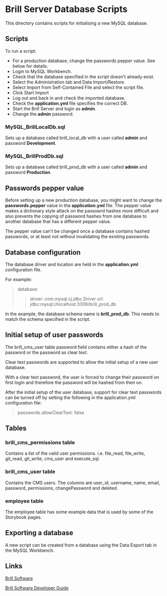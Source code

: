 # Brill Server Database Scripts

This directory contains scripts for initialising a new MySQL database.

## Scripts

To run a script:

- For a production database, change the passwords pepper value. See below for details.
- Login to MySQL Workbench.
- Check that the database specified in the script doesn't already exist.
- Select the Administration tab and Data Import/Restore.
- Select Import from Self-Contained File and select the script file.
- Click Start Import
- Log out and back in and check the imported database.
- Check the **application.yml** file specifies the correct DB.
- Start the Brill Server and login as **admin**.
- Change the **admin** password.

### MySQL_BrillLocalDb.sql

Sets up a database called brill_local_db with a user called **admin** and password **Development**.

### MySQL_BrillProdDb.sql

Sets up a database called brill_prod_db with a user called **admin** and password **Production**.

## Passwords pepper value

Before setting up a new production database, you might want to change the **passwords.pepper** 
value in the **application.yml** file. The pepper value makes a dictionary style attack on the
passowrd hashes more difficult and also prevents the copying of password hashes from one 
database to another database that has a different pepper value.

The pepper value can't be changed once a database contains hashed passwords, or at least not 
without invalidating the existing passwords.

## Database configuration

The database driver and location are held in the **application.yml** configuration file. 

For example:

> database:
>> driver: com.mysql.cj.jdbc.Driver
>> url: jdbc:mysql://localhost:3306/brill_prod_db    

In the example, the database schema name is **brill_prod_db**. This needs to match the schema specified in the script.

## Initial setup of user passwords

The brill_cms_user table password field contains either a hash of the password or the password as clear text. 

Clear text passwords are supported to allow the initial setup of a new user database.

With a clear text password, the user is forced to change their password on first login and therefore the
password will be hashed from then on.

After the initial setup of the user database, support for clear text passwords can be turned off by setting
the following in the application.yml configuration file:

> passwords.allowClearText: false


## Tables

### brill_cms_permissions table

Contains a list of the valid user permissions. i.e. file_read, file_write, git_read, git_write, cms_user and execute_sql.

### brill_cms_user table

Contains the CMS users. The columns are user_id, username, name, email, password, permissions, changePassword and deleted.

### employee table

The employee table has some example data that is used by some of the Storybook pages.

## Exporting a database

A new script can be created from a database using the Data Export tab in the MySQL Workbench.

## Links

[Brill Software](https://www.brill.software "Brill Software")

[Brill Software Developer Guide](https://brill_software/developers_guideBrill "Developers Guide")
